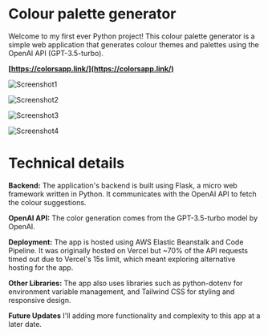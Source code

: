 # Colour palette generator

Welcome to my first ever Python project! This colour palette generator is a simple web application that generates colour themes and palettes using the OpenAI API (GPT-3.5-turbo).

**[https://colorsapp.link/](https://colorsapp.link/)**

![Screenshot1](https://user-images.githubusercontent.com/119585058/275351562-045fa6db-0883-4023-bb92-49bdab6bbc81.png)

![Screenshot2](https://user-images.githubusercontent.com/119585058/275353055-5a62c715-b852-4f84-8911-d883eec58377.png)

![Screenshot3](https://user-images.githubusercontent.com/119585058/275353137-e6e7f6cd-57cc-4494-ba82-18201c0c4823.png)

![Screenshot4](https://user-images.githubusercontent.com/119585058/275353116-643007a6-1722-484e-8b6a-7af066aca2f9.png)

# Technical details

**Backend:** The application's backend is built using Flask, a micro web framework written in Python. It communicates with the OpenAI API to fetch the colour suggestions.

**OpenAI API:** The color generation comes from the GPT-3.5-turbo model by OpenAI.

**Deployment:** The app is hosted using AWS Elastic Beanstalk and Code Pipeline. It was originally hosted on Vercel but ~70% of the API requests timed out due to Vercel's 15s limit, which meant exploring alternative hosting for the app. 

**Other Libraries:** The app also uses libraries such as python-dotenv for environment variable management, and Tailwind CSS for styling and responsive design.

**Future Updates** I'll adding more functionality and complexity to this app at a later date.
